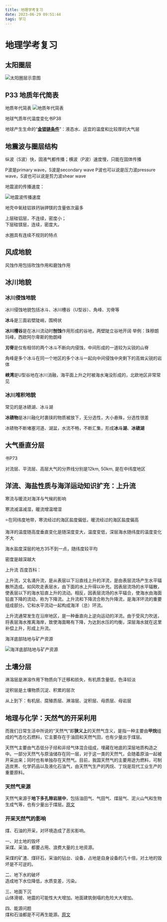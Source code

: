 ```yaml
---
title: 地理学考复习
date: 2023-06-29 09:51:44
tags: 学习
---
```


# 地理学考复习

## 太阳圈层

![太阳圈层示意图](地理学考复习/太阳圈层.svg)

## P33 地质年代简表

地质年代简表
![地质年代简表](地理学考复习/32.jpg)

地球气质年代温度变化书P38

地球产生生命的“**<u>金锁链条件</u>**”：液态水、适宜的温度和比较厚的大气层

## 地震波与圈层结构

纵波（S波）快，固液气都传播；横波（P波）速度慢，只能在固体传播

P波是primary wave，S波是secondary wave P波也可以说是压力波pressure wave，S波也可以说是剪力波shear wave

地震波的传播速度：

![地震波传播速度](地理学考复习/25.jpg)

地壳中氧硅铝铁钙钠钾镁的含量依次最多

上层硅铝层，不连续，密度小；  
下层硅镁层，连续，密度大。

水圈具有连续不规则的特点

## 风成地貌

风蚀作用包括吹蚀作用和磨蚀作用

## 冰川地貌

### 冰川侵蚀地貌

冰川侵蚀地貌包括冰斗、冰川槽谷（U型谷）、角峰、刃脊等

**冰斗**是三面岩壁陡峭，围椅状

**冰川槽谷**是在冰川流动时**刨蚀**作用形成的谷地，两壁陡立谷地开阔  举例：珠穆朗玛峰，西欧阿尔卑斯的勃朗峰

**刃脊**是仅有相邻的两个冰斗不断向内侵蚀，中间形成的一道较为尖锐的山脊

角峰是多个冰斗在同一个地区的多个冰斗一起向中间侵蚀中央剩下的高耸尖锐的岩体

**峡湾**是U型谷地在冰川消融，海平面上升之时被海水淹没形成的，北欧地区非常常见

### 冰川堆积地貌

常见的是冰碛湖、冰斗湖

**冰碛物**是冰川融化时裹挟的物质被放下，无分选性，大小悬殊，分选性很差

冰碛物不断堵塞河道、湖盆，水流不畅，不断汇集，形成**冰斗湖**、**冰碛湖**

## 大气垂直分层

书P73

对流层、平流层、高层大气的分界线分别是12km, 50km, 是在中纬度地区

## 洋流、海盐性质与海洋运动知识扩充：上升流

寒流与暖流对海洋与气候的影响

寒流减温减湿，暖流增温增湿

⭐在同纬度地带，寒流经过的海区盐度偏低，暖流经过的海区盐度偏高

海洋的温度随高度垂直变化是随深度变大，温度变低，深层海水随纬度的温度变化不大

海水盐度深层的地方35不到一点，随纬度较平均

密度是越深越大

上升流  百度百科：

上升流，又名涌升流，是从表层以下沿直线上升的洋流，是由表层流场产生水平辐散所造成。如风吹走表层水，由下面的水上升得以补充。因表层流场的水平辐散，使表层以下的海水铅直上升的流动。相反，因表层流场的水平辐合，使海水由海面铅直下降的流动，称为下降流。上升流和下降流合称为升降流，是海洋环流的重要组成部分。它和水平流动一起构成海洋（总）环流。

上升流通常发生在沿岸地区，是一种垂直向上逆向运动的洋流。由于受风力吹送，将表层海水推离海岸，致使海面略有下降，为达到水压的均衡，深层海水就在这里补偿上升，形成上升流。

海洋底部陆地与矿产资源

![海洋底部陆地与矿产资源](地理学考复习/海洋底部陆地与矿产.svg)

## 土壤分层

淋溶层是淋溶作用下物质向下迁移和损失，有机质含量低，色泽较淡

淀积层是土壤物质沉淀、积累的层次

从上到下：有机层、腐殖质层、淋溶层、淀积层、母质层、母岩层

## 地理与化学：天然气的开采利用

而我们日常生活中所说的“天然气”即**狭义上**的天然气含义，是指一种主要由**甲烷**组成的气态化石燃料，它主要存在于油田和天然气田，也有少量出于煤层。

天然气主要由气态低分子烃和非烃气体混合组成，埋藏在地底的深层地质构造之中。一部分天然气与原油储存在同一层，对于这一类的天然气，会随着原油一起被开采出来；同时也有单独存在天然气。目前，我国天然气的主要用途为燃料，可制造炭黑、化学药品以及液化石油气，由天然气生产的丙烷、丁烷是现代工业生产的重要原料。

### 天然气来源

天然气来源于**地下多孔隙岩层中**，包括油田气、气田气、煤层气、泥火山气和生物生成气等，也有少量出于煤层。[原文]([天然气的来源_百度知道](https://zhidao.baidu.com/question/17024072.html#:~:text=%E5%A4%A9%E7%84%B6%E6%B0%94%E6%9D%A5%E6%BA%90%E4%BA%8E%E5%9C%B0%E4%B8%8B%E5%A4%9A%E5%AD%94%E9%9A%99%E5%B2%A9%E5%B1%82%E4%B8%AD%EF%BC%8C%E5%8C%85%E6%8B%AC%E6%B2%B9%E7%94%B0%E6%B0%94%E3%80%81%E6%B0%94%E7%94%B0%E6%B0%94%E3%80%81%E7%85%A4%E5%B1%82%E6%B0%94%E3%80%81%E6%B3%A5%E7%81%AB%E5%B1%B1%E6%B0%94%E5%92%8C%E7%94%9F%E7%89%A9%E7%94%9F%E6%88%90%E6%B0%94%E7%AD%89%EF%BC%8C%E4%B9%9F%E6%9C%89%E5%B0%91%E9%87%8F%E5%87%BA%E4%BA%8E%E7%85%A4%E5%B1%82%E3%80%82,%E5%A4%A9%E7%84%B6%E6%B0%94%E4%B8%BB%E8%A6%81%E7%94%A8%E9%80%94%E6%98%AF%E4%BD%9C%E7%87%83%E6%96%99%EF%BC%8C%E5%8F%AF%E5%88%B6%E9%80%A0%E7%82%AD%E9%BB%91%E3%80%81%E5%8C%96%E5%AD%A6%E8%8D%AF%E5%93%81%E5%92%8C%E6%B6%B2%E5%8C%96%E7%9F%B3%E6%B2%B9%E6%B0%94%EF%BC%8C%E7%94%B1%E5%A4%A9%E7%84%B6%E6%B0%94%E7%94%9F%E4%BA%A7%E7%9A%84%E4%B8%99%E7%83%B7%E3%80%81%E4%B8%81%E7%83%B7%E6%98%AF%E7%8E%B0%E4%BB%A3%E5%B7%A5%E4%B8%9A%E7%9A%84%E9%87%8D%E8%A6%81%E5%8E%9F%E6%96%99%E3%80%82%20%E5%A4%A9%E7%84%B6%E6%B0%94%E4%B8%BB%E8%A6%81%E7%94%B1%E6%B0%94%E6%80%81%E4%BD%8E%E5%88%86%E5%AD%90%E7%83%83%E5%92%8C%E9%9D%9E%E7%83%83%E6%B0%94%E4%BD%93%E6%B7%B7%E5%90%88%E7%BB%84%E6%88%90%E3%80%82))

### 开采天然气的影响

煤、石油的开采，对环境造成了恶劣影响。  

一、对土地的毁坏   
采煤、采油，都要占用、浪费大量的土地资源。  

采煤的矿渣、煤矸石，采油的钻台、设备，占地是自身设备的几十倍，对土地的毁坏是不可逆的。  

二、地下水的破坏  
造成地下水位降低，水质变差，污染。  

三、地面下沉  
山体滑坡、地震的可能性大大增加。地面建筑倒塌的危险大大增加。  

四、能源问题  
煤和石油都是不可再生能源。[原文](https://zhidao.baidu.com/question/15640536.html)
